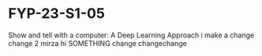 # FYP-23-S1-05
Show and tell with a computer: A Deep Learning Approach
i make a change
change 2 mirza hi SOMETHING
change
changechange